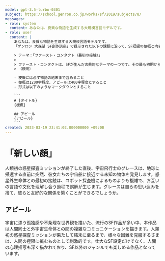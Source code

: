 ```yaml
---
model: gpt-3.5-turbo-0301
subject: https://school.genron.co.jp/works/sf/2019/subjects/8/
messages:
- role: system
  content: あなたは、良質な物語を生成する大規模言語モデルです。
- role: user
  content: |
    あなたは、良質な物語を生成する大規模言語モデルです。
    「ゲンロン 大森望 SF創作講座」で提示された以下の課題に沿って、SF短編の梗概と内容に関するアピールを書いてください。

    > テーマ：「ファースト・コンタクト（最初の接触）」
    >
    > ファースト・コンタクトは、SFが生んだ古典的なテーマの一つです。その最も初期から、最近まで常に書かれてきたテーマです。そして多くの傑作を生んできたテーマです。もはや書き尽くされてしまったテーマと思われがちですが、たとえばテッド・チャンの「あなたの人生の物語」のように新たな可能性を生むことが出来る筈です。あるいは「最初の接触」ということから、たとえば大航海時代に起きた様々な悲劇も含めて、別の物語も可能です。もちろんこれまで書かれてきたこのテーマの作品を全て読む必要はありません。事実、それはほぼ不可能なことだと思います。あなたがこの課題に接して何を思ったか、それが重要なことです。このきわめてSF的な課題は、若干ハードルが高いかもしれません。色々考えてみましたが、逆に、この課題が皆さんによって新たな側面を見せてくれるのではないか、そう考えました。楽しみにしています。
    > （鏡明）

    - 梗概には必ず物語の結末まで含めること
    - 梗概は1200字程度、アピールは400字程度とすること
    - 形式は以下のようなマークダウンとすること

    ```
    # {タイトル}
    {梗概}

    ## アピール
    {アピール}
    ```
created: 2023-03-19 23:41:02.000000000 +09:00
---
```

# 「新しい顔」
人類初の惑星探査ミッションが終了した直後、宇宙飛行士のグレースは、地球に帰還する直前に突然、彼女たちの宇宙船に接近する未知の物体を発見します。惑星外生命体との最初の接触は、ロボット探査機によるものよりも複雑で、お互いの言語や文化を理解し合う過程で誤解が生じます。グレースは自らの思い込みを捨て、彼らと友好的な関係を築くことができるでしょうか。

## アピール
宇宙に漂う孤独感や不条理な世界観を描いた、流行のSF作品が多い中、本作品は人間同士と外宇宙生命体との間の複雑なコミュニケーションを描きます。人類初の惑星探査ミッションが果たして結末に至るまで、様々な困難を克服するさまは、人間の極限に挑むものとして刺激的です。壮大なSF設定だけでなく、人間の心理描写も深く描かれており、SF以外のジャンルでも楽しめる作品となっています。
